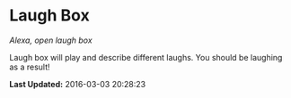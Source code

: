 # Laugh Box
*Alexa, open laugh box*

Laugh box will play and describe different laughs. You should be laughing as a result!

**Last Updated:** 2016-03-03 20:28:23